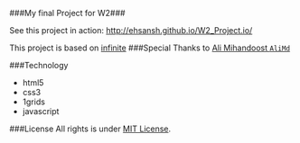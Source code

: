 ###My final Project for W2###

See this project in action: http://ehsansh.github.io/W2_Project.io/

This project is based on [infinite](http://www.yootheme.com/demo/wordpress/infinite)
###Special Thanks to
[Ali Mihandoost `AliMd`](https://github.com/AliMD)<br />

###Technology
* html5
* css3
* 1grids
* javascript

###License
All rights is under [MIT License](http://opensource.org/licenses/MIT). 
